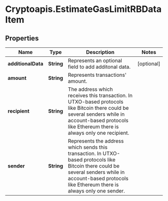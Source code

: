 # Cryptoapis.EstimateGasLimitRBDataItem

## Properties

Name | Type | Description | Notes
------------ | ------------- | ------------- | -------------
**additionalData** | **String** | Represents an optional field to add additonal data. | [optional] 
**amount** | **String** | Represents transactions&#39; amount. | 
**recipient** | **String** | The address which receives this transaction. In UTXO-based protocols like Bitcoin there could be several senders while in account-based protocols like Ethereum there is always only one recipient. | 
**sender** | **String** | Represents the address which sends this transaction. In UTXO-based protocols like Bitcoin there could be several senders while in account-based protocols like Ethereum there is always only one sender. | 


